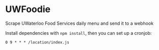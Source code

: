 # UWFoodie

Scrape UWaterloo Food Services daily menu and send it to a webhook



Install dependencies with `npm install`, then you can set up a cronjob: 
```
0 9 * * * /location/index.js
```

